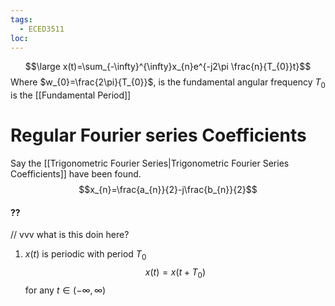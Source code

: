 ```yaml
---
tags:
  - ECED3511
loc:
---
```

$$\large x(t)=\sum_{-\infty}^{\infty}x_{n}e^{-j2\pi \frac{n}{T_{0}}t}$$
Where
$w_{0}=\frac{2\pi}{T_{0}}$, is the fundamental angular frequency 
$T_{0}$ is the [[Fundamental Period]] 

# Regular Fourier series Coefficients
Say the [[Trigonometric Fourier Series|Trigonometric Fourier Series Coefficients]] have been found.
$$x_{n}=\frac{a_{n}}{2}-j\frac{b_{n}}{2}$$





#### ??
// vvv what is this doin here?
1. $x(t)$ is periodic with period $T_{0}$
$$x(t)=x(t+T_{0})$$
	for any $t\in(-\infty,\infty)$
	